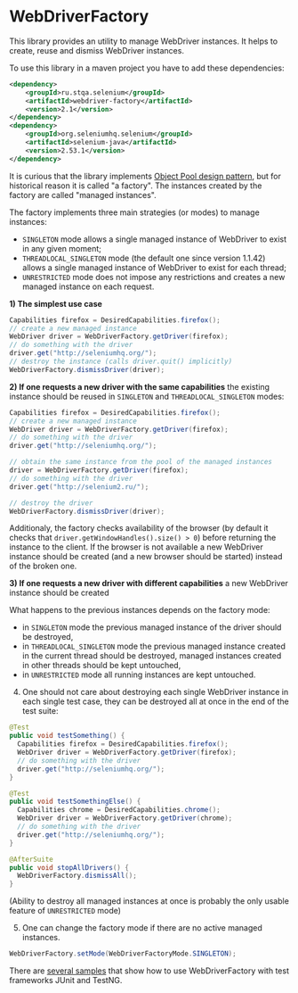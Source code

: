 WebDriverFactory
====================

This library provides an utility to manage WebDriver instances. It helps to create, reuse and dismiss WebDriver instances.

To use this library in a maven project you have to add these dependencies:

```xml
<dependency>
    <groupId>ru.stqa.selenium</groupId>
    <artifactId>webdriver-factory</artifactId>
    <version>2.1</version>
</dependency>
<dependency>
    <groupId>org.seleniumhq.selenium</groupId>
    <artifactId>selenium-java</artifactId>
    <version>2.53.1</version>
</dependency>
```

It is curious that the library implements [Object Pool design pattern](http://sourcemaking.com/design_patterns/object_pool), but for historical reason it is called "a factory". The instances created by the factory are called "managed instances".

The factory implements three main strategies (or modes) to manage instances:
* `SINGLETON` mode allows a single managed instance of WebDriver to exist in any given moment;
* `THREADLOCAL_SINGLETON` mode (the default one since version 1.1.42) allows a single managed instance of WebDriver to exist for each thread;
* `UNRESTRICTED` mode does not impose any restrictions and creates a new managed instance on each request.

**1) The simplest use case**

```java
Capabilities firefox = DesiredCapabilities.firefox();
// create a new managed instance
WebDriver driver = WebDriverFactory.getDriver(firefox);
// do something with the driver
driver.get("http://seleniumhq.org/");
// destroy the instance (calls driver.quit() implicitly)
WebDriverFactory.dismissDriver(driver);
```

**2) If one requests a new driver with the same capabilities** the existing instance should be reused in `SINGLETON` and `THREADLOCAL_SINGLETON` modes:

```java
Capabilities firefox = DesiredCapabilities.firefox();
// create a new managed instance
WebDriver driver = WebDriverFactory.getDriver(firefox);
// do something with the driver
driver.get("http://seleniumhq.org/");

// obtain the same instance from the pool of the managed instances
driver = WebDriverFactory.getDriver(firefox);
// do something with the driver
driver.get("http://selenium2.ru/");

// destroy the driver
WebDriverFactory.dismissDriver(driver);
```

Additionaly, the factory checks availability of the browser (by default it checks that `driver.getWindowHandles().size() > 0`) before returning the instance to the client. If the browser is not available a new WebDriver instance should be created (and a new browser should be started) instead of the broken one.

**3) If one requests a new driver with different capabilities** a new WebDriver instance should be created 

What happens to the previous instances depends on the factory mode:
* in `SINGLETON` mode the previous managed instance of the driver should be destroyed,
* in `THREADLOCAL_SINGLETON` mode the previous managed instance created in the current thread should be destroyed, managed instances created in other threads should be kept untouched,
* in `UNRESTRICTED` mode all running instances are kept untouched.

4) One should not care about destroying each single WebDriver instance in each single test case, they can be destroyed all at once in the end of the test suite:

```java
@Test
public void testSomething() {
  Capabilities firefox = DesiredCapabilities.firefox();
  WebDriver driver = WebDriverFactory.getDriver(firefox);
  // do something with the driver
  driver.get("http://seleniumhq.org/");
}

@Test
public void testSomethingElse() {
  Capabilities chrome = DesiredCapabilities.chrome();
  WebDriver driver = WebDriverFactory.getDriver(chrome);
  // do something with the driver
  driver.get("http://seleniumhq.org/");
}

@AfterSuite
public void stopAllDrivers() {
  WebDriverFactory.dismissAll();
}
```

(Ability to destroy all managed instances at once is probably the only usable feature of `UNRESTRICTED` mode)

5) One can change the factory mode if there are no active managed instances.

```java
WebDriverFactory.setMode(WebDriverFactoryMode.SINGLETON);
```

There are [several samples](https://github.com/barancev/webdriver-factory-samples/tree/master/src/test/java/ru/stqa/selenium/factory/samples) that show how to use WebDriverFactory with test frameworks JUnit and TestNG.
